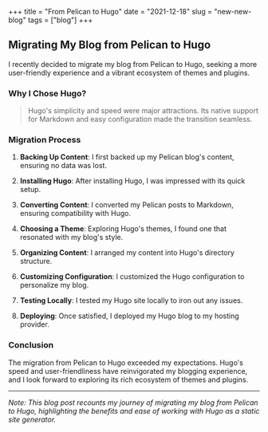 +++
title = "From Pelican to Hugo"
date = "2021-12-18"
slug = "new-new-blog"
tags = ["blog"]
+++

## Migrating My Blog from Pelican to Hugo

I recently decided to migrate my blog from Pelican to Hugo, seeking a more user-friendly experience and a vibrant ecosystem of themes and plugins.

### Why I Chose Hugo?

> Hugo's simplicity and speed were major attractions. Its native support for Markdown and easy configuration made the transition seamless.

### Migration Process

1. **Backing Up Content**: I first backed up my Pelican blog's content, ensuring no data was lost.

2. **Installing Hugo**: After installing Hugo, I was impressed with its quick setup.

3. **Converting Content**: I converted my Pelican posts to Markdown, ensuring compatibility with Hugo.

4. **Choosing a Theme**: Exploring Hugo's themes, I found one that resonated with my blog's style.

5. **Organizing Content**: I arranged my content into Hugo's directory structure.

6. **Customizing Configuration**: I customized the Hugo configuration to personalize my blog.

7. **Testing Locally**: I tested my Hugo site locally to iron out any issues.

8. **Deploying**: Once satisfied, I deployed my Hugo blog to my hosting provider.

### Conclusion

The migration from Pelican to Hugo exceeded my expectations. Hugo's speed and user-friendliness have reinvigorated my blogging experience, and I look forward to exploring its rich ecosystem of themes and plugins.

---
*Note: This blog post recounts my journey of migrating my blog from Pelican to Hugo, highlighting the benefits and ease of working with Hugo as a static site generator.*
